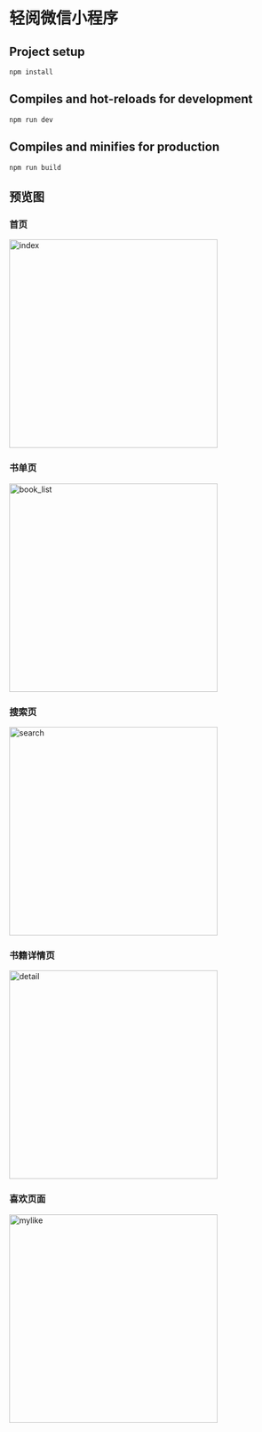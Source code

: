 # 轻阅微信小程序

## Project setup

```
npm install
```

## Compiles and hot-reloads for development

```
npm run dev
```

## Compiles and minifies for production

```
npm run build
```



## 预览图


### 首页

<img src="https://github.com/mengyjd/exhibitionImg/blob/master/qinyue/index.png" width="375" alt="index" />


### 书单页

<img src="https://github.com/mengyjd/exhibitionImg/blob/master/qinyue/book_list.png" width="375" alt="book_list" />


### 搜索页

<img src="https://github.com/mengyjd/exhibitionImg/blob/master/qinyue/search.png" width="375" alt="search" />


### 书籍详情页

<img src="https://github.com/mengyjd/exhibitionImg/blob/master/qinyue/detail.png" width="375" alt="detail" />


### 喜欢页面

<img src="https://github.com/mengyjd/exhibitionImg/blob/master/qinyue/mylike.png" width="375" alt="mylike" />

